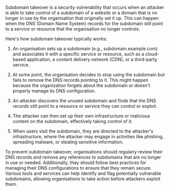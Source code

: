 Subdomain takeover is a security vulnerability that occurs when an attacker is able to take control of a subdomain of a website or a domain that is no longer in use by the organisation that originally set it up. This can happen when the DNS (Domain Name System) records for the subdomain still point to a service or resource that the organisation no longer controls.

Here's how subdomain takeover typically works:

1. An organisation sets up a subdomain (e.g., subdomain.example.com) and associates it with a specific service or resource, such as a cloud-based application, a content delivery network (CDN), or a third-party service.

2. At some point, the organisation decides to stop using the subdomain but fails to remove the DNS records pointing to it. This might happen because the organization forgets about the subdomain or doesn't properly manage its DNS configuration.

3. An attacker discovers the unused subdomain and finds that the DNS records still point to a resource or service they can control or exploit.

4. The attacker can then set up their own infrastructure or malicious content on the subdomain, effectively taking control of it.

5. When users visit the subdomain, they are directed to the attacker's infrastructure, where the attacker may engage in activities like phishing, spreading malware, or stealing sensitive information.

To prevent subdomain takeover, organisations should regularly review their DNS records and remove any references to subdomains that are no longer in use or needed. Additionally, they should follow best practices for managing their DNS configurations to ensure that they remain secure. Various tools and services can help identify and flag potentially vulnerable subdomains, allowing organisations to take action before attackers exploit them.
